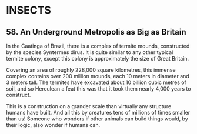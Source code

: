 
# INSECTS

## 58. An Underground Metropolis as Big as Britain

In the Caatinga of Brazil, there is a complex of termite mounds, constructed by the species Syntermes dirus. It is quite similar to any other typical termite colony, except this colony is approximately the size of Great Britain.

Covering an area of roughly 228,000 square kilometres, this immense complex contains over 200 million mounds, each 10 meters in diameter and 3 meters tall. The termites have excavated about 10 billion cubic metres of soil, and so Herculean a feat this was that it took them nearly 4,000 years to construct.

This is a construction on a grander scale than virtually any structure humans have built. And all this by creatures tens of millions of times smaller than us! Someone who wonders if other animals can build things would, by their logic, also wonder if humans can.

